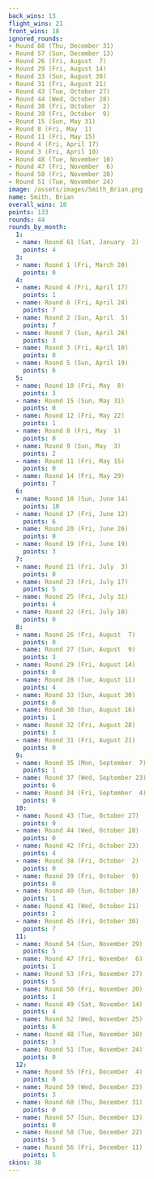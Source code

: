 ```yaml
---
back_wins: 13
flight_wins: 21
front_wins: 18
ignored_rounds:
- Round 60 (Thu, December 31)
- Round 57 (Sun, December 13)
- Round 26 (Fri, August  7)
- Round 29 (Fri, August 14)
- Round 33 (Sun, August 30)
- Round 31 (Fri, August 21)
- Round 43 (Tue, October 27)
- Round 44 (Wed, October 28)
- Round 38 (Fri, October  2)
- Round 39 (Fri, October  9)
- Round 15 (Sun, May 31)
- Round 8 (Fri, May  1)
- Round 11 (Fri, May 15)
- Round 4 (Fri, April 17)
- Round 3 (Fri, April 10)
- Round 48 (Tue, November 10)
- Round 47 (Fri, November  6)
- Round 50 (Fri, November 20)
- Round 51 (Tue, November 24)
image: /assets/images/Smith_Brian.png
name: Smith, Brian
overall_wins: 18
points: 133
rounds: 44
rounds_by_month:
  1:
  - name: Round 61 (Sat, January  2)
    points: 4
  3:
  - name: Round 1 (Fri, March 20)
    points: 0
  4:
  - name: Round 4 (Fri, April 17)
    points: 1
  - name: Round 6 (Fri, April 24)
    points: 7
  - name: Round 2 (Sun, April  5)
    points: 7
  - name: Round 7 (Sun, April 26)
    points: 3
  - name: Round 3 (Fri, April 10)
    points: 0
  - name: Round 5 (Sun, April 19)
    points: 6
  5:
  - name: Round 10 (Fri, May  8)
    points: 3
  - name: Round 15 (Sun, May 31)
    points: 0
  - name: Round 12 (Fri, May 22)
    points: 1
  - name: Round 8 (Fri, May  1)
    points: 0
  - name: Round 9 (Sun, May  3)
    points: 2
  - name: Round 11 (Fri, May 15)
    points: 0
  - name: Round 14 (Fri, May 29)
    points: 7
  6:
  - name: Round 18 (Sun, June 14)
    points: 10
  - name: Round 17 (Fri, June 12)
    points: 6
  - name: Round 20 (Fri, June 26)
    points: 0
  - name: Round 19 (Fri, June 19)
    points: 3
  7:
  - name: Round 21 (Fri, July  3)
    points: 0
  - name: Round 23 (Fri, July 17)
    points: 5
  - name: Round 25 (Fri, July 31)
    points: 4
  - name: Round 22 (Fri, July 10)
    points: 0
  8:
  - name: Round 26 (Fri, August  7)
    points: 0
  - name: Round 27 (Sun, August  9)
    points: 3
  - name: Round 29 (Fri, August 14)
    points: 0
  - name: Round 28 (Tue, August 11)
    points: 4
  - name: Round 33 (Sun, August 30)
    points: 0
  - name: Round 30 (Sun, August 16)
    points: 1
  - name: Round 32 (Fri, August 28)
    points: 3
  - name: Round 31 (Fri, August 21)
    points: 0
  9:
  - name: Round 35 (Mon, September  7)
    points: 1
  - name: Round 37 (Wed, September 23)
    points: 6
  - name: Round 34 (Fri, September  4)
    points: 0
  10:
  - name: Round 43 (Tue, October 27)
    points: 0
  - name: Round 44 (Wed, October 28)
    points: 0
  - name: Round 42 (Fri, October 23)
    points: 4
  - name: Round 38 (Fri, October  2)
    points: 0
  - name: Round 39 (Fri, October  9)
    points: 0
  - name: Round 40 (Sun, October 18)
    points: 1
  - name: Round 41 (Wed, October 21)
    points: 2
  - name: Round 45 (Fri, October 30)
    points: 7
  11:
  - name: Round 54 (Sun, November 29)
    points: 5
  - name: Round 47 (Fri, November  6)
    points: 1
  - name: Round 53 (Fri, November 27)
    points: 5
  - name: Round 50 (Fri, November 20)
    points: 1
  - name: Round 49 (Sat, November 14)
    points: 4
  - name: Round 52 (Wed, November 25)
    points: 6
  - name: Round 48 (Tue, November 10)
    points: 3
  - name: Round 51 (Tue, November 24)
    points: 0
  12:
  - name: Round 55 (Fri, December  4)
    points: 0
  - name: Round 59 (Wed, December 23)
    points: 3
  - name: Round 60 (Thu, December 31)
    points: 0
  - name: Round 57 (Sun, December 13)
    points: 0
  - name: Round 58 (Tue, December 22)
    points: 5
  - name: Round 56 (Fri, December 11)
    points: 5
skins: 38
---
```

